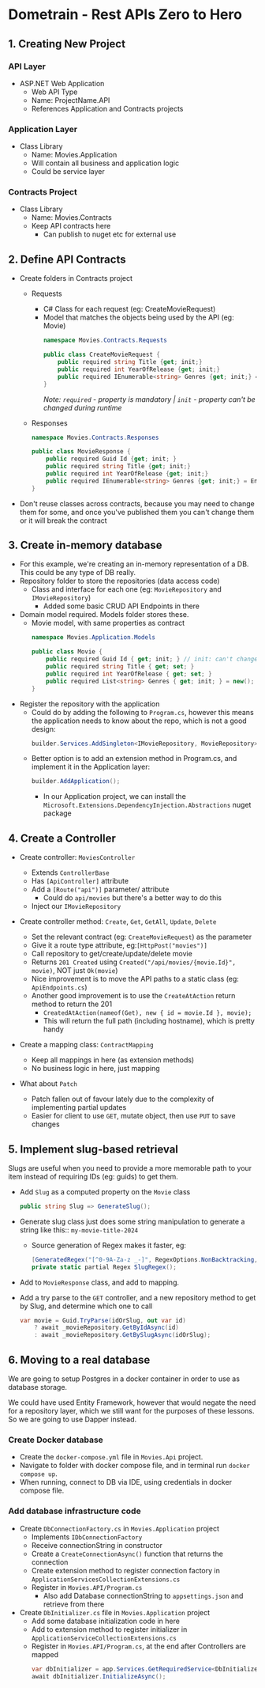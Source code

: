 # Dometrain - Rest APIs Zero to Hero

## 1. Creating New Project

### API Layer
* ASP.NET Web Application
    * Web API Type
    * Name: ProjectName.API
    * References Application and Contracts projects

### Application Layer
* Class Library
    * Name: Movies.Application
    * Will contain all business and application logic
    * Could be service layer

### Contracts Project
* Class Library
    * Name: Movies.Contracts
    * Keep API contracts here
        * Can publish to nuget etc for external use

## 2. Define API Contracts
* Create folders in Contracts project
    * Requests
        * C# Class for each request (eg: CreateMovieRequest)
        * Model that matches the objects being used by the API (eg: Movie)
            ```csharp
           namespace Movies.Contracts.Requests

            public class CreateMovieRequest {
                public required string Title {get; init;}
                public required int YearOfRelease {get; init;}
                public required IEnumerable<string> Genres {get; init;} = Enumerable.Empty<string>();
            }
            ```
            _Note: `required` - property is mandatory | 
             `init` - property can't be changed during runtime_
            
    * Responses
        ```csharp
        namespace Movies.Contracts.Responses

        public class MovieResponse {
            public required Guid Id {get; init; }
            public required string Title {get; init;}
            public required int YearOfRelease {get; init;}
            public required IEnumerable<string> Genres {get; init;} = Enumerable.Empty<string>();
        }
        ```
* Don't reuse classes across contracts, because you may need to change them for some, and once you've published them you can't change them or it will break the contract

## 3. Create in-memory database
* For this example, we're creating an in-memory representation of a DB. This could be any type of DB really.
* Repository folder to store the repositories (data access code)
    * Class and interface for each one (eg: `MovieRepository` and `IMovieRepository`)
        * Added some basic CRUD API Endpoints in there
* Domain model required. Models folder stores these.
    * Movie model, with same properties as contract
        ```csharp
        namespace Movies.Application.Models

        public class Movie {
            public required Guid Id { get; init; } // init: can't change at runtime
            public required string Title { get; set; }
            public required int YearOfRelease { get; set; }
            public required List<string> Genres { get; init; } = new();
        }
        ```
* Register the repository with the application
    * Could do by adding the following to `Program.cs`, however this means the application needs to know about the repo, which is not a good design:
        ```csharp
        builder.Services.AddSingleton<IMovieRepository, MovieRepository>();
        ```
    * Better option is to add an extension method in Program.cs, and implement it in the Application layer:
        ```csharp
        builder.AddApplication();
        ```
        * In our Application project, we can install the `Microsoft.Extensions.DependencyInjection.Abstractions` nuget package

## 4. Create a Controller

* Create controller: `MoviesController`
    * Extends `ControllerBase`
    * Has `[ApiController]` attribute
    * Add a `[Route("api")]` parameter/ attribute
        * Could do `api/movies` but there's a better way to do this
    * Inject our `IMovieRepository`

* Create controller method: `Create`, `Get`, `GetAll`, `Update`, `Delete`
    * Set the relevant contract (eg: `CreateMovieRequest`) as the parameter
    * Give it a route type attribute, eg:`[HttpPost("movies")]`
    * Call repository to get/create/update/delete movie
    * Returns `201 Created` using `Created("/api/movies/{movie.Id}", movie)`, NOT just `Ok(movie`)
    * Nice improvement is to move the API paths to a static class (eg: `ApiEndpoints.cs`)
    * Another good improvement is to use the `CreateAtAction` return method to return the 201
        * `CreatedAtAction(nameof(Get), new { id = movie.Id }, movie);`
        * This will return the full path (including hostname), which is pretty handy

* Create a mapping class: `ContractMapping`
    * Keep all mappings in here (as extension methods)
    * No business logic in here, just mapping

* What about `Patch`
    * Patch fallen out of favour lately due to the complexity of implementing partial updates
    * Easier for client to use `GET`, mutate object, then use `PUT` to save changes
    
## 5. Implement slug-based retrieval

Slugs are useful when you need to provide a more memorable path to your item instead of requiring IDs (eg: guids) to get them.

* Add `Slug` as a computed property on the `Movie` class
    ```csharp 
    public string Slug => GenerateSlug();
* Generate slug class just does some string manipulation to generate a string like this:: `my-movie-title-2024`
    * Source generation of Regex makes it faster, eg:
        ```csharp
        [GeneratedRegex("[^0-9A-Za-z _-]", RegexOptions.NonBacktracking, 5)]
        private static partial Regex SlugRegex();
        ```

* Add to `MovieResponse` class, and add to mapping.
* Add a try parse to the `GET` controller, and a new repository method to get by Slug, and determine which one to call
    ```csharp
    var movie = Guid.TryParse(idOrSlug, out var id)
        ? await _movieRepository.GetByIdAsync(id)
        : await _movieRepository.GetBySlugAsync(idOrSlug);
    ```
## 6. Moving to a real database

We are going to setup Postgres in a docker container in order to use as database storage.

We could have used Entity Framework, however that would negate the need for a repository layer, 
which we still want for the purposes of these lessons. So we are going to use Dapper instead.

### Create Docker database

* Create the `docker-compose.yml` file in `Movies.Api` project.
* Navigate to folder with docker compose file, and in terminal run `docker compose up`.
* When running, connect to DB via IDE, using credentials in docker compose file.

### Add database infrastructure code

* Create `DbConnectionFactory.cs` in `Movies.Application` project
  * Implements `IDbConnectionFactory`
  * Receive connectionString in constructor
  * Create a `CreateConnectionAsync()` function that returns the connection
  * Create extension method to register connection factory in `ApplicationServicesCollectionExtensions.cs`
  * Register in `Movies.API/Program.cs` 
    * Also add Database connectionString to `appsettings.json` and retrieve from there
* Create `DbInitializer.cs` file in `Movies.Application` project
  * Add some database initialization code in here
  * Add to extension method to register initializer in `ApplicationServiceCollectionExtensions.cs`
  * Register in `Movies.API/Program.cs`, at the end after Controllers are mapped
    ```csharp
    var dbInitializer = app.Services.GetRequiredService<DbInitializer>();
    await dbInitializer.InitializeAsync();
    ```